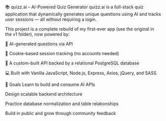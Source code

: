 📚 quizz.ai – AI-Powered Quiz Generator
quizz.ai is a full-stack quiz application that dynamically generates unique questions using AI and tracks user sessions — all without requiring a login.

This project is a complete rebuild of my first-ever app (see the original in the v1 folder), now powered by:

🧠 AI-generated questions via API

🍪 Cookie-based session tracking (no accounts needed)

🔗 A custom-built API backed by a relational PostgreSQL database

💻 Built with Vanilla JavaScript, Node.js, Express, Axios, jQuery, and SASS

🎯 Goals
Learn to build and consume AI APIs

Design scalable backend architecture

Practice database normalization and table relationships

Build in public and grow through community feedback